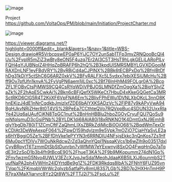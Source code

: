 
![image](https://user-images.githubusercontent.com/44178039/129778351-cfe4b85b-2934-4b05-8cab-663aaee6a322.png)

Project 
https://github.com/VoltaOps/PM/blob/main/Initiation/ProjectCharter.md

![image](https://user-images.githubusercontent.com/44178039/129781264-3e736e81-8ed0-48a8-b0e0-c88f866a4445.png)

https://viewer.diagrams.net/?highlight=0000ff&edit=_blank&layers=1&nav=1&title=WBS-Design.drawio#R5VrbcpswEP0aP6YjJC7OY2unSab1TFp3mvZRNQooBcQI4Uu%2FvpIR5mZjZ3wBty8eON5F4uzq7Er2AI3C5T3HsT9hLgkGELjLARoPILyFQH4qYJUBNoIZ4HHqZpBRAFP6h2hQ%2B3kpdUlSMRSMBYLGVXDGoojMRAXDnLNF1eyFBdVRY%2ByRBjCd4aCJPlNX%2BBk6tECBPxDq%2BfnIBtDfhDg31kDiY5ctShC6G6ARZ0xkV%2BFyRALFXc5L5vdxx7ebiXESiUMcHu%2Bff9Ov7pfUfn1knvA%2FvVgPN6aem1jlL0xc%2Bf76lnHhM49FOLgr0A%2BcpZFL1FOBvCtsPjMWS9CQ4CsRYqWDiVPBJOSLMNDfZmOqgXa%2BioYSlvIZaZk%2F2hApE5CwkAi%2Bkn6cBFjQefX5WKeCt7HbuD4xKkeGQGetCa3MRSctRKD6CIG5R4T2KjiXF6VpFNA6Em%2BIivFPhEWu1DVNLXbOKcL3nnO8KhnEKizJ4dE1nNrCqdkbJmizlxfZDE6bAlYXKSADzVc%2FlP87y9kAPyVwA94BgHJkvNRjZHer8t0T4VS%2BPeEa7CCthteQVo7RQVppBuc4SDUN32UxxRIaYe42Uq6aUAufCjKN8TpGC1nut%2BnHnHBBlu2hboZGOyCryuFQU7QoSu9mNfqlsmuD3cGsiPNb%2BYLDK1di68AlA80j18xRNKNO1K4DmtGxNJ9EmhBqlyYbgDb780iT1ZCmCftFZaQhmLIXsZBRkZdjMicBi0OiO68%2BqdWmTexOrkCDlAt3DeWeAexpF064%2FpwD159hdylzm9e5Vpk7mOZjO7CjaHYaSvLE2as6HYBggiO5Ze%2BFfDhVke1ePYYN3r6RRNDIU4NFsjsEkkc3nQnKos7Zs1Hf6Mu0pcYfDlVv7WOuNkRdcwZrZd3aQhnYQpl1NsqaKVcs1b6wZlh9o03517dxlCyyBRoytT6TzmmDtSbStDunrbn7vWfMW7eYExwnyj8SxOO4FwqHnGp7aTqdE3jt2zSoD1b3b4fh9tBcqE90%2FhueT3KA%2F9b9MKopumm274dN1Gp%2Fnv1wzmG5Nvo4UWLV3EZcXJvqJwSda1MeohJdaaK6B5lLXiJ6ounmbS2TuufNaPA2ph4VWHn24lDYrtdBe9g1Z%2FDK9Rkdqs8IbA%2FNhY6FUZ95vnTVqp%2FKmqbVWrWc2qlvzb5atfaPlv8imU83S7LGb%2BD7p2HXHnTmH9PR7jraXMaX1jarvrc8Yz2Qt8W%2FTTJ2i7%2FsoLu%2F
